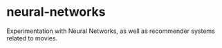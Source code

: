# neural-networks
Experimentation with Neural Networks, as well as recommender systems related to movies. 
